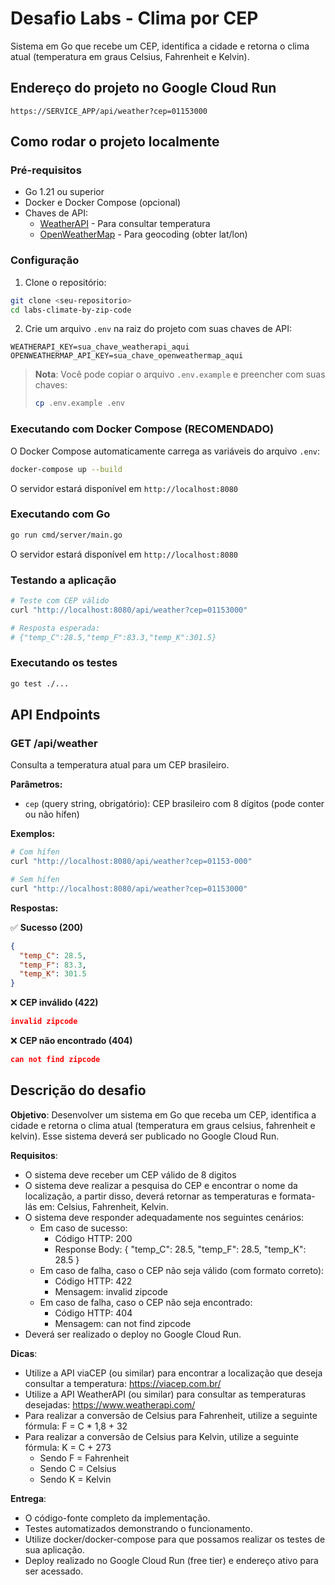 # Desafio Labs - Clima por CEP

Sistema em Go que recebe um CEP, identifica a cidade e retorna o clima atual (temperatura em graus Celsius, Fahrenheit e Kelvin).

## Endereço do projeto no Google Cloud Run

```
https://SERVICE_APP/api/weather?cep=01153000
```

## Como rodar o projeto localmente

### Pré-requisitos

- Go 1.21 ou superior
- Docker e Docker Compose (opcional)
- Chaves de API:
  - [WeatherAPI](https://www.weatherapi.com/) - Para consultar temperatura
  - [OpenWeatherMap](https://openweathermap.org/api) - Para geocoding (obter lat/lon)

### Configuração

1. Clone o repositório:
```bash
git clone <seu-repositorio>
cd labs-climate-by-zip-code
```

2. Crie um arquivo `.env` na raiz do projeto com suas chaves de API:
```env
WEATHERAPI_KEY=sua_chave_weatherapi_aqui
OPENWEATHERMAP_API_KEY=sua_chave_openweathermap_aqui
```

> **Nota**: Você pode copiar o arquivo `.env.example` e preencher com suas chaves:
> ```bash
> cp .env.example .env
> ```

### Executando com Docker Compose (RECOMENDADO)

O Docker Compose automaticamente carrega as variáveis do arquivo `.env`:

```bash
docker-compose up --build
```

O servidor estará disponível em `http://localhost:8080`

### Executando com Go

```bash
go run cmd/server/main.go
```

O servidor estará disponível em `http://localhost:8080`

### Testando a aplicação

```bash
# Teste com CEP válido
curl "http://localhost:8080/api/weather?cep=01153000"

# Resposta esperada:
# {"temp_C":28.5,"temp_F":83.3,"temp_K":301.5}
```

### Executando os testes

```bash
go test ./...
```

## API Endpoints

### GET /api/weather

Consulta a temperatura atual para um CEP brasileiro.

**Parâmetros:**
- `cep` (query string, obrigatório): CEP brasileiro com 8 dígitos (pode conter ou não hífen)

**Exemplos:**
```bash
# Com hífen
curl "http://localhost:8080/api/weather?cep=01153-000"

# Sem hífen
curl "http://localhost:8080/api/weather?cep=01153000"
```

**Respostas:**

✅ **Sucesso (200)**
```json
{
  "temp_C": 28.5,
  "temp_F": 83.3,
  "temp_K": 301.5
}
```

❌ **CEP inválido (422)**
```json
invalid zipcode
```

❌ **CEP não encontrado (404)**
```json
can not find zipcode
```

## Descrição do desafio

**Objetivo**: Desenvolver um sistema em Go que receba um CEP, identifica a cidade e retorna o clima atual (temperatura em graus celsius, fahrenheit e kelvin). Esse sistema deverá ser publicado no Google Cloud Run.

**Requisitos**:

- O sistema deve receber um CEP válido de 8 digitos
- O sistema deve realizar a pesquisa do CEP e encontrar o nome da localização, a partir disso, deverá retornar as temperaturas e formata-lás em: Celsius, Fahrenheit, Kelvin.
- O sistema deve responder adequadamente nos seguintes cenários:
  - Em caso de sucesso:
    - Código HTTP: 200
    - Response Body: { "temp_C": 28.5, "temp_F": 28.5, "temp_K": 28.5 }
  - Em caso de falha, caso o CEP não seja válido (com formato correto):
    - Código HTTP: 422
    - Mensagem: invalid zipcode
  - Em caso de falha, caso o CEP não seja encontrado:
    - Código HTTP: 404
    - Mensagem: can not find zipcode
- Deverá ser realizado o deploy no Google Cloud Run.

**Dicas**:

- Utilize a API viaCEP (ou similar) para encontrar a localização que deseja consultar a temperatura: https://viacep.com.br/
- Utilize a API WeatherAPI (ou similar) para consultar as temperaturas desejadas: https://www.weatherapi.com/
- Para realizar a conversão de Celsius para Fahrenheit, utilize a seguinte fórmula: F = C * 1,8 + 32
- Para realizar a conversão de Celsius para Kelvin, utilize a seguinte fórmula: K = C + 273
  - Sendo F = Fahrenheit
  - Sendo C = Celsius
  - Sendo K = Kelvin

**Entrega**:

- O código-fonte completo da implementação.
- Testes automatizados demonstrando o funcionamento.
- Utilize docker/docker-compose para que possamos realizar os testes de sua aplicação.
- Deploy realizado no Google Cloud Run (free tier) e endereço ativo para ser acessado.
